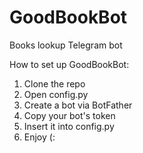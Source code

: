 # GoodBookBot
Books lookup Telegram bot

How to set up GoodBookBot: 

1. Clone the repo
2. Open config.py
3. Create a bot via BotFather
4. Copy your bot's token
5. Insert it into config.py
6. Enjoy (:
